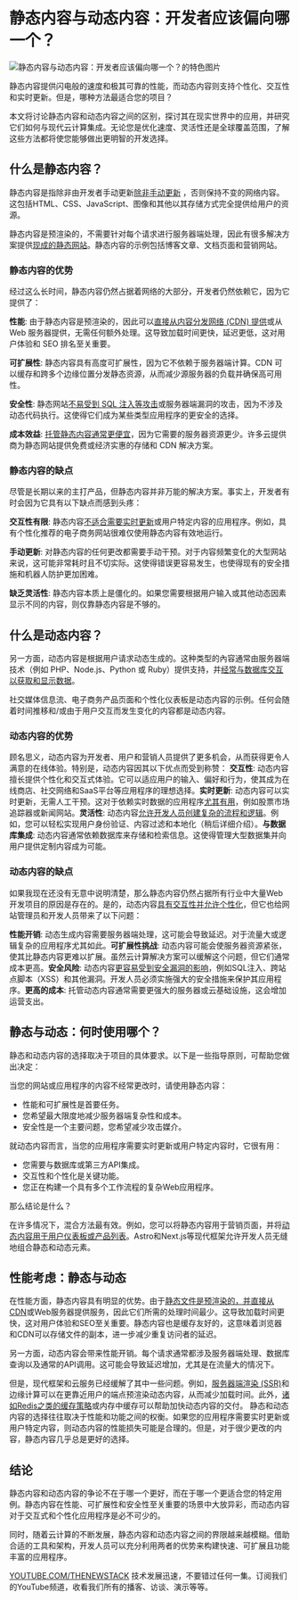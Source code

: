 # 静态内容与动态内容：开发者应该偏向哪一个？
![静态内容与动态内容：开发者应该偏向哪一个？的特色图片](https://cdn.thenewstack.io/media/2025/02/750928d5-allison-saeng-fet-6oi_4wo-unsplashb-1024x576.jpg)

静态内容提供闪电般的速度和极其可靠的性能，而动态内容则支持个性化、交互性和实时更新。但是，哪种方法最适合您的项目？

本文将讨论静态内容和动态内容之间的区别，探讨其在现实世界中的应用，并研究它们如何与现代云计算集成。无论您是优化速度、灵活性还是全球覆盖范围，了解这些方法都将使您能够做出更明智的开发选择。

## 什么是静态内容？

静态内容是指除非由开发者手动更新[除非手动更新](https://hollowcore.co.uk/blogs/what-is-a-static-website) ，否则保持不变的网络内容。这包括HTML、CSS、JavaScript、图像和其他以其存储方式完全提供给用户的资源。

静态内容是预渲染的，不需要针对每个请求进行服务器端处理，因此有很多解决方案提供[现成的静态网站](https://thenewstack.io/introduction-to-eleventy-a-modern-static-website-generator/)。静态内容的示例包括博客文章、文档页面和营销网站。

### 静态内容的优势

经过这么长时间，静态内容仍然占据着网络的大部分，开发者仍然依赖它，因为它提供了：

**性能**: 由于静态内容是预渲染的，因此可以[直接从内容分发网络 (CDN) 提供](https://www.imperva.com/learn/performance/what-is-cdn-how-it-works/)或从 Web 服务器提供，无需任何额外处理。这导致加载时间更快，延迟更低，这对用户体验和 SEO 排名至关重要。

**可扩展性**: 静态内容具有高度可扩展性，因为它不依赖于服务器端计算。CDN 可以缓存和跨多个边缘位置分发静态资源，从而减少源服务器的负载并确保高可用性。

**安全性**: 静态网站[不易受到 SQL 注入等攻击](https://thenewstack.io/how-attackers-bypass-commonly-used-web-application-firewalls/)或服务器端漏洞的攻击，因为不涉及动态代码执行。这使得它们成为某些类型应用程序的更安全的选择。

**成本效益**: [托管静态内容通常更便宜](https://websitehosting.com/guide/who-should-choose-static-web-web-hosting/)，因为它需要的服务器资源更少。许多云提供商为静态网站提供免费或经济实惠的存储和 CDN 解决方案。

### 静态内容的缺点

尽管是长期以来的主打产品，但静态内容并非万能的解决方案。事实上，开发者有时会因为它具有以下缺点而感到头疼：

**交互性有限**: 静态内容[不适合需要实时更新](https://www.cloudflare.com/learning/cdn/caching-static-and-dynamic-content/)或用户特定内容的应用程序。例如，具有个性化推荐的电子商务网站很难仅使用静态内容有效地运行。

**手动更新**: 对静态内容的任何更改都需要手动干预。对于内容频繁变化的大型网站来说，这可能非常耗时且不切实际。这使得错误更容易发生，也使得现有的安全措施和机器人防护更加困难。

**缺乏灵活性**: 静态内容本质上是僵化的。如果您需要根据用户输入或其他动态因素显示不同的内容，则仅靠静态内容是不够的。

## 什么是动态内容？

另一方面，动态内容是根据用户请求动态生成的。这种类型的內容通常由服务器端技术（例如 PHP、Node.js、Python 或 Ruby）提供支持，并[经常与数据库交互以获取和显示数据](https://www.cdata.com/kb/articles/apiserver-react.rst)。

社交媒体信息流、电子商务产品页面和个性化仪表板是动态内容的示例。任何会随着时间推移和/或由于用户交互而发生变化的内容都是动态内容。

### 动态内容的优势

顾名思义，动态内容为开发者、用户和营销人员提供了更多机会，从而获得更令人满意的在线体验。特别是，动态内容因其以下优点而受到称赞：
**交互性**: 动态内容擅长提供个性化和交互式体验。它可以适应用户的输入、偏好和行为，使其成为在线商店、社交网络和SaaS平台等应用程序的理想选择。**实时更新**: 动态内容可以实时更新，无需人工干预。这对于依赖实时数据的应用程序[尤其有用](https://www.tinybird.co/blog-posts/real-time-data-platforms)，例如股票市场追踪器或新闻网站。**灵活性**: 动态内容[允许开发人员创建复杂的流程和逻辑](https://fetch.ai/blog/building-dynamic-workflows-with-langgraph-beyond-dags)。例如，您可以轻松实现用户身份验证、内容过滤和本地化（稍后详细介绍）。**与数据库集成**: 动态内容通常依赖数据库来存储和检索信息。这使得管理大型数据集并向用户提供定制内容成为可能。

### 动态内容的缺点

如果我现在还没有无意中说明清楚，那么静态内容仍然占据所有行业中大量Web开发项目的原因是存在的。是的，动态内容[具有交互性并允许个性化](https://instapage.com/blog/dynamic-content-email-personalization/)，但它也给网站管理员和开发人员带来了以下问题：

**性能开销**: 动态生成内容需要服务器端处理，这可能会导致延迟。对于流量大或逻辑复杂的应用程序尤其如此。**可扩展性挑战**: 动态内容可能会使服务器资源紧张，使其比静态内容更难以扩展。虽然云计算解决方案可以缓解这个问题，但它们通常成本更高。**安全风险**: 动态内容[更容易受到安全漏洞的影响](https://thenewstack.io/most-dangerous-javascript-vulnerabilities-to-watch-for-in-2025/)，例如SQL注入、跨站点脚本（XSS）和其他漏洞。开发人员必须实施强大的安全措施来保护其应用程序。**更高的成本**: 托管动态内容通常需要更强大的服务器或云基础设施，这会增加运营支出。

## 静态与动态：何时使用哪个？

静态和动态内容的选择取决于项目的具体要求。以下是一些指导原则，可帮助您做出决定：

当您的网站或应用程序的内容不经常更改时，请使用静态内容：

- 性能和可扩展性是首要任务。
- 您希望最大限度地减少服务器端复杂性和成本。
- 安全性是一个主要问题，您希望减少攻击媒介。

就动态内容而言，当您的应用程序需要实时更新或用户特定内容时，它很有用：

- 您需要与数据库或第三方API集成。
- 交互性和个性化是关键功能。
- 您正在构建一个具有多个工作流程的复杂Web应用程序。

那么结论是什么？

在许多情况下，混合方法最有效。例如，您可以将静态内容用于营销页面，并将[动态内容用于用户仪表板或产品列表](https://mycodelesswebsite.com/dynamic-websites/)。Astro和Next.js等现代框架允许开发人员无缝地组合静态和动态元素。

## 性能考虑：静态与动态

在性能方面，静态内容具有明显的优势。由于[静态文件是预渲染的，并直接从CDN](https://nextjs.org/learn/pages-router/data-fetching-two-forms)或Web服务器提供服务，因此它们所需的处理时间最少。这导致加载时间更快，这对用户体验和SEO至关重要。静态内容也是缓存友好的，这意味着浏览器和CDN可以存储文件的副本，进一步减少重复访问者的延迟。

另一方面，动态内容会带来性能开销。每个请求通常都涉及服务器端处理、数据库查询以及通常的API调用。这可能会导致延迟增加，尤其是在流量大的情况下。

但是，现代框架和云服务已经缓解了其中一些问题。例如，[服务器端渲染 (SSR)](https://thenewstack.io/spas-and-react-you-dont-always-need-server-side-rendering/)和边缘计算可以在更靠近用户的端点预渲染动态内容，从而减少加载时间。此外，[诸如Redis之类的缓存策略](https://docs.aws.amazon.com/whitepapers/latest/database-caching-strategies-using-redis/caching-patterns.html)或内存中缓存可以帮助加快动态内容的交付。
静态和动态内容的选择往往取决于性能和功能之间的权衡。如果您的应用程序需要实时更新或用户特定内容，则动态内容的性能损失可能是合理的。但是，对于很少更改的内容，静态内容几乎总是更好的选择。

## 结论

静态内容和动态内容的争论不在于哪一个更好，而在于哪一个更适合您的特定用例。静态内容在性能、可扩展性和安全性至关重要的场景中大放异彩，而动态内容对于交互式和个性化应用程序是必不可少的。

同时，随着云计算的不断发展，静态内容和动态内容之间的界限越来越模糊。借助合适的工具和架构，开发人员可以充分利用两者的优势来构建快速、可扩展且功能丰富的应用程序。

[YOUTUBE.COM/THENEWSTACK](https://youtube.com/thenewstack?sub_confirmation=1)  技术发展迅速，不要错过任何一集。订阅我们的YouTube频道，收看我们所有的播客、访谈、演示等等。